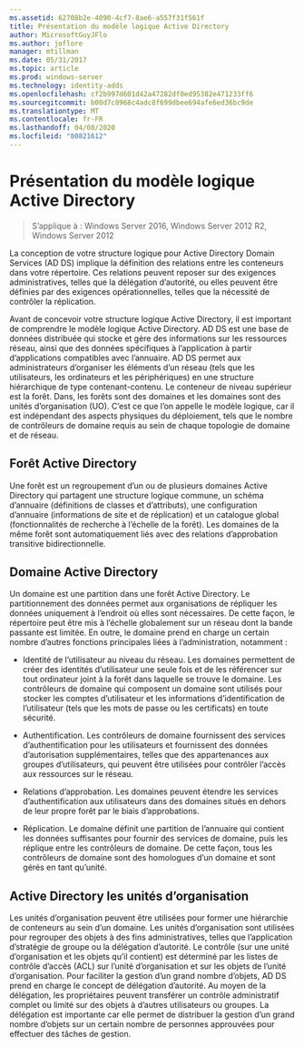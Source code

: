 ```yaml
---
ms.assetid: 62708b2e-4090-4cf7-8ae6-a557f31f561f
title: Présentation du modèle logique Active Directory
author: MicrosoftGuyJFlo
ms.author: joflore
manager: mtillman
ms.date: 05/31/2017
ms.topic: article
ms.prod: windows-server
ms.technology: identity-adds
ms.openlocfilehash: cf2b997d601d42a47282df0ed95382e471233ff6
ms.sourcegitcommit: b00d7c8968c4adc8f699dbee694afe6ed36bc9de
ms.translationtype: MT
ms.contentlocale: fr-FR
ms.lasthandoff: 04/08/2020
ms.locfileid: "80821612"
---
```

# <a name="understanding-the-active-directory-logical-model"></a>Présentation du modèle logique Active Directory

>S’applique à : Windows Server 2016, Windows Server 2012 R2, Windows Server 2012

La conception de votre structure logique pour Active Directory Domain Services (AD DS) implique la définition des relations entre les conteneurs dans votre répertoire. Ces relations peuvent reposer sur des exigences administratives, telles que la délégation d’autorité, ou elles peuvent être définies par des exigences opérationnelles, telles que la nécessité de contrôler la réplication.  
  
Avant de concevoir votre structure logique Active Directory, il est important de comprendre le modèle logique Active Directory. AD DS est une base de données distribuée qui stocke et gère des informations sur les ressources réseau, ainsi que des données spécifiques à l’application à partir d’applications compatibles avec l’annuaire. AD DS permet aux administrateurs d’organiser les éléments d’un réseau (tels que les utilisateurs, les ordinateurs et les périphériques) en une structure hiérarchique de type contenant-contenu. Le conteneur de niveau supérieur est la forêt. Dans, les forêts sont des domaines et les domaines sont des unités d’organisation (UO). C’est ce que l’on appelle le modèle logique, car il est indépendant des aspects physiques du déploiement, tels que le nombre de contrôleurs de domaine requis au sein de chaque topologie de domaine et de réseau.  
  
## <a name="active-directory-forest"></a>Forêt Active Directory  
Une forêt est un regroupement d’un ou de plusieurs domaines Active Directory qui partagent une structure logique commune, un schéma d’annuaire (définitions de classes et d’attributs), une configuration d’annuaire (informations de site et de réplication) et un catalogue global (fonctionnalités de recherche à l’échelle de la forêt). Les domaines de la même forêt sont automatiquement liés avec des relations d’approbation transitive bidirectionnelle.  
  
## <a name="active-directory-domain"></a>Domaine Active Directory  
Un domaine est une partition dans une forêt Active Directory. Le partitionnement des données permet aux organisations de répliquer les données uniquement à l’endroit où elles sont nécessaires. De cette façon, le répertoire peut être mis à l’échelle globalement sur un réseau dont la bande passante est limitée. En outre, le domaine prend en charge un certain nombre d’autres fonctions principales liées à l’administration, notamment :  
  
-   Identité de l’utilisateur au niveau du réseau. Les domaines permettent de créer des identités d’utilisateur une seule fois et de les référencer sur tout ordinateur joint à la forêt dans laquelle se trouve le domaine. Les contrôleurs de domaine qui composent un domaine sont utilisés pour stocker les comptes d’utilisateur et les informations d’identification de l’utilisateur (tels que les mots de passe ou les certificats) en toute sécurité.  
  
-   Authentification. Les contrôleurs de domaine fournissent des services d’authentification pour les utilisateurs et fournissent des données d’autorisation supplémentaires, telles que des appartenances aux groupes d’utilisateurs, qui peuvent être utilisées pour contrôler l’accès aux ressources sur le réseau.  
  
-   Relations d’approbation. Les domaines peuvent étendre les services d’authentification aux utilisateurs dans des domaines situés en dehors de leur propre forêt par le biais d’approbations.  
  
-   Réplication. Le domaine définit une partition de l’annuaire qui contient les données suffisantes pour fournir des services de domaine, puis les réplique entre les contrôleurs de domaine. De cette façon, tous les contrôleurs de domaine sont des homologues d’un domaine et sont gérés en tant qu’unité.  
  
## <a name="active-directory-organizational-units"></a>Active Directory les unités d’organisation  
Les unités d’organisation peuvent être utilisées pour former une hiérarchie de conteneurs au sein d’un domaine. Les unités d’organisation sont utilisées pour regrouper des objets à des fins administratives, telles que l’application d’stratégie de groupe ou la délégation d’autorité. Le contrôle (sur une unité d’organisation et les objets qu’il contient) est déterminé par les listes de contrôle d’accès (ACL) sur l’unité d’organisation et sur les objets de l’unité d’organisation. Pour faciliter la gestion d’un grand nombre d’objets, AD DS prend en charge le concept de délégation d’autorité. Au moyen de la délégation, les propriétaires peuvent transférer un contrôle administratif complet ou limité sur des objets à d’autres utilisateurs ou groupes. La délégation est importante car elle permet de distribuer la gestion d’un grand nombre d’objets sur un certain nombre de personnes approuvées pour effectuer des tâches de gestion.  
  


